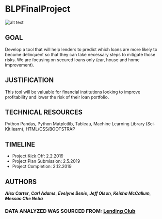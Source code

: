 # BLPFinalProject

![alt text](https://raw.githubusercontent.com/benieevelyne/BLPFinalProject/master/images/background.PNG)

## GOAL

Develop a tool that will help lenders to predict which loans are more likely to become delinquent so that they can take necessary steps to mitigate those risks. We are focusing on secured loans only (car, house and home improvement).


## JUSTIFICATION

This tool will be valuable for financial institutions looking to improve profitability and lower the risk of their loan portfolio.

## TECHNICAL RESOURCES

Python Pandas, Python Matplotlib, Tableau, Machine Learning Library (Sci-Kit learn), HTML/CSS/BOOTSTRAP

## TIMELINE

* Project Kick Off: 2.2.2019
* Project Plan Submission: 2.5.2019
* Project Completion: 2.12.2019

## AUTHORS

***Alex Carter***,
***Carl Adams***,
***Evelyne Benie***,
***Jeff Olson***,
***Keisha McCallum***,
***Messac Che Neba***


### DATA ANALYZED WAS SOURCED FROM: [Lending Club](https://www.lendingclub.com/info/download-data.action)

